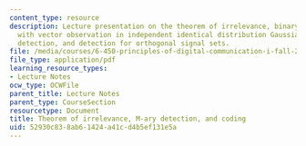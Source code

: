 ```yaml
---
content_type: resource
description: Lecture presentation on the theorem of irrelevance, binary detection
  with vector observation in independent identical distribution Gaussian noise, QAM
  detection, and detection for orthogonal signal sets.
file: /media/courses/6-450-principles-of-digital-communication-i-fall-2009/52930c838ab61424a41cd4b5ef131e5a_MIT6_450F09_slide18.pdf
file_type: application/pdf
learning_resource_types:
- Lecture Notes
ocw_type: OCWFile
parent_title: Lecture Notes
parent_type: CourseSection
resourcetype: Document
title: Theorem of irrelevance, M-ary detection, and coding
uid: 52930c83-8ab6-1424-a41c-d4b5ef131e5a
---
```

